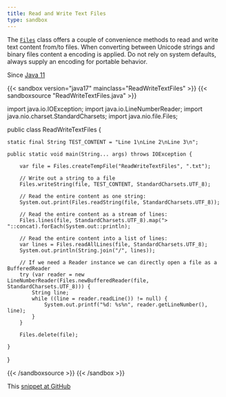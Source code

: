 ```yaml
---
title: Read and Write Text Files
type: sandbox
---
```


The [`Files`](https://download.java.net/java/early_access/jdk17/docs/api/java.base/java/nio/file/Files.html) class offers a couple of convenience methods
 to read and write text content from/to files. When converting between Unicode
 strings and binary files content a encoding is applied. Do not rely on system
 defaults, always supply an encoding for portable behavior.

Since [Java 11](/jdk/11)

{{< sandbox version="java17" mainclass="ReadWriteTextFiles" >}}
{{< sandboxsource "ReadWriteTextFiles.java" >}}

import java.io.IOException;
import java.io.LineNumberReader;
import java.nio.charset.StandardCharsets;
import java.nio.file.Files;

public class ReadWriteTextFiles {

	static final String TEST_CONTENT = "Line 1\nLine 2\nLine 3\n";

	public static void main(String... args) throws IOException {

		var file = Files.createTempFile("ReadWriteTextFiles", ".txt");

		// Write out a string to a file
		Files.writeString(file, TEST_CONTENT, StandardCharsets.UTF_8);

		// Read the entire content as one string:
		System.out.print(Files.readString(file, StandardCharsets.UTF_8));

		// Read the entire content as a stream of lines:
		Files.lines(file, StandardCharsets.UTF_8).map("> "::concat).forEach(System.out::println);

		// Read the entire content into a list of lines:
		var lines = Files.readAllLines(file, StandardCharsets.UTF_8);
		System.out.println(String.join("/", lines));

		// If we need a Reader instance we can directly open a file as a BufferedReader
		try (var reader = new LineNumberReader(Files.newBufferedReader(file, StandardCharsets.UTF_8))) {
			String line;
			while ((line = reader.readLine()) != null) {
				System.out.printf("%d: %s%n", reader.getLineNumber(), line);
			}
		}

		Files.delete(file);

	}

}

{{< /sandboxsource >}}
{{< /sandbox >}}

This [snippet at GitHub](https://github.com/marchof/io.javaalmanac.snippets/tree/master/src/main/java/io/javaalmanac/snippets/io/ReadWriteTextFiles.java)
